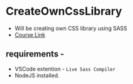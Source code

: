 # CreateOwnCssLibrary

- Will be creating own CSS library using SASS
- [Course Link](https://www.youtube.com/watch?v=_kqN4hl9bGc&list=PL4cUxeGkcC9jxJX7vojNVK-o8ubDZEcNb&ab_channel=TheNetNinja)


## requirements - 

- VSCode extention - `Live Sass Compiler`
- NodeJS installed.
